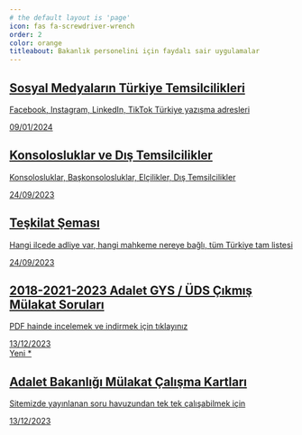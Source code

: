 ```yaml
---
# the default layout is 'page'
icon: fas fa-screwdriver-wrench
order: 2
color: orange
titleabout: Bakanlık personelini için faydalı sair uygulamalar
---
```



<div id="post-list" class="flex-grow-1 pe-xl-2 w-100">
  <article class="card-wrapper"> 
    <a href="/sosyalmedya/" class="card post-preview flex-md-row-reverse">
    <span class="badge badge-secondary bg-transparent text-danger"></span>
      <div class="card-body d-flex flex-column">
        <h1 class="card-title my-2 mt-md-0">Sosyal Medyaların Türkiye Temsilcilikleri
        </h1>
        <div class="card-text content mt-0 mb-2">
          <p> Facebook, Instagram, LinkedIn, TikTok Türkiye yazışma adresleri
          </p>
        </div>
        <div class="post-meta flex-grow-1 d-flex align-items-end">
          <div class="me-auto"> 
            <i class="far fa-calendar fa-fw me-1">
            </i> 
            <time>09/01/2024
            </time>             
          </div>          
        </div>
      </div>
      <div class="preview-img d-flex flex-row justify-content-center align-items-center"><i class="fa-brands fa-facebook-f fa-fw me-1 fa-3x align-middle" style="color: #316FF6"> </i></div>    
    </a>
  </article>
  <article class="card-wrapper"> 
    <a href="/konsolosluklar/" class="card post-preview flex-md-row-reverse">
    <span class="badge badge-secondary bg-transparent text-danger"></span>
      <div class="card-body d-flex flex-column">
        <h1 class="card-title my-2 mt-md-0">Konsolosluklar ve Dış Temsilcilikler
        </h1>
        <div class="card-text content mt-0 mb-2">
          <p> Konsolosluklar, Başkonsolosluklar, Elçilikler, Dış Temsilcilikler
          </p>
        </div>
        <div class="post-meta flex-grow-1 d-flex align-items-end">
          <div class="me-auto"> 
            <i class="far fa-calendar fa-fw me-1">
            </i> 
            <time>24/09/2023
            </time>             
          </div>          
        </div>
      </div>
      <div class="preview-img d-flex flex-row justify-content-center align-items-center"><i class="fa fa-building-flag fa-fw me-1 fa-3x align-middle" style = "color: #8d6e63"> </i></div>    
    </a>
  </article>
  <article class="card-wrapper"> 
    <a href="/teskilat/" class="card post-preview flex-md-row-reverse">
    <span class="badge badge-secondary bg-transparent text-danger"></span>
      <div class="card-body d-flex flex-column">
        <h1 class="card-title my-2 mt-md-0">Teşkilat Şeması
        </h1>
        <div class="card-text content mt-0 mb-2">
          <p> Hangi ilçede adliye var, hangi mahkeme nereye bağlı, tüm Türkiye tam listesi
          </p>
        </div>
        <div class="post-meta flex-grow-1 d-flex align-items-end">
          <div class="me-auto"> 
            <i class="far fa-calendar fa-fw me-1">
            </i> 
            <time>24/09/2023
            </time>             
          </div>          
        </div>
      </div>
      <div class="preview-img d-flex flex-row justify-content-center align-items-center"><i class="fa fa-scale-balanced fa-fw me-1 fa-3x align-middle" style = "color: #76ff03"> </i></div>    
    </a>
  </article>  
  <article class="card-wrapper"> 
    <a href="/mulakat/" class="card post-preview flex-md-row-reverse">
    <span class="badge badge-secondary bg-transparent text-danger"></span>
      <div class="card-body d-flex flex-column">
        <h1 class="card-title my-2 mt-md-0">2018-2021-2023 Adalet GYS / ÜDS Çıkmış Mülakat Soruları 
        </h1>
        <div class="card-text content mt-0 mb-2">
          <p> PDF hainde incelemek ve indirmek için tıklayınız
          </p>
        </div>
        <div class="post-meta flex-grow-1 d-flex align-items-end">
          <div class="me-auto"> 
            <i class="far fa-calendar fa-fw me-1">
            </i> 
            <time>13/12/2023
            </time>             
          </div>          
        </div>
      </div>
      <div class="preview-img d-flex flex-row justify-content-center align-items-center"><i class="fa fa-check-double fa-fw me-1 fa-3x align-middle text-danger"> </i></div>    
    </a>
  </article>
  <article class="card-wrapper"> 
    <a href="/hatirlatmakartlari/" class="card post-preview flex-md-row-reverse">
    <span class="badge badge-secondary bg-transparent text-danger">Yeni *</span>
      <div class="card-body d-flex flex-column">
        <h1 class="card-title my-2 mt-md-0">Adalet Bakanlığı Mülakat Çalışma Kartları
        </h1>
        <div class="card-text content mt-0 mb-2">
          <p> Sitemizde yayınlanan soru havuzundan tek tek çalışabilmek için
          </p>
        </div>
        <div class="post-meta flex-grow-1 d-flex align-items-end">
          <div class="me-auto"> 
            <i class="far fa-calendar fa-fw me-1">
            </i> 
            <time>13/12/2023
            </time>             
          </div>          
        </div>
      </div>
      <div class="preview-img d-flex flex-row justify-content-center align-items-center"><i class="fa fa-chalkboard fa-fw me-1 fa-3x align-middle" style="color: #3f51b5"> </i></div>    
    </a>
  </article>    
</div>

